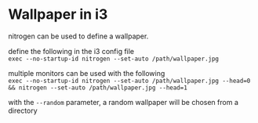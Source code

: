 # Wallpaper in i3

nitrogen can be used to define a wallpaper.

define the following in the i3 config file  
`exec --no-startup-id nitrogen --set-auto /path/wallpaper.jpg`

multiple monitors can be used with the following  
`exec --no-startup-id nitrogen --set-auto /path/wallpaper.jpg --head=0 && nitrogen --set-auto /path/wallpaper.jpg --head=1`

with the `--random` parameter, a random wallpaper will be chosen from a directory